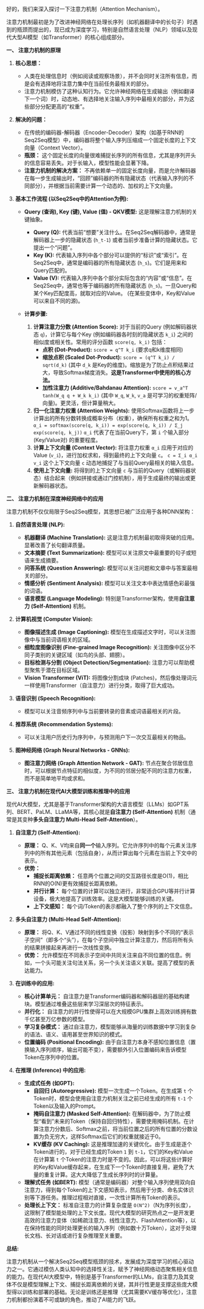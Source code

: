 好的，我们来深入探讨一下注意力机制（Attention Mechanism）。

注意力机制最初是为了改进神经网络在处理长序列（如机器翻译中的长句子）时遇到的瓶颈而提出的，现已成为深度学习，特别是自然语言处理（NLP）领域以及现代大型AI模型（如Transformer）的核心组成部分。

**一、 注意力机制的原理**

1.  **核心思想：**
    *   人类在处理信息时（例如阅读或观察场景），并不会同时关注所有信息，而是会有选择地将注意力集中在当前任务最相关的部分。
    *   注意力机制模仿了这种认知行为。它允许神经网络在生成输出（例如翻译下一个词）时，动态地、有选择地关注输入序列中最相关的部分，并为这些部分分配更高的“权重”。

2.  **解决的问题：**
    *   在传统的编码器-解码器（Encoder-Decoder）架构（如基于RNN的Seq2Seq模型）中，编码器将整个输入序列压缩成一个固定长度的上下文向量（Context Vector）。
    *   **瓶颈：** 这个固定长度的向量很难捕捉长序列的所有信息，尤其是序列开头的信息容易丢失。对于长输入，模型性能会显著下降。
    *   **注意力机制的解决方案：** 不再依赖单一的固定长度向量，而是允许解码器在每一步生成输出时，“回顾”编码器的所有隐藏状态（代表输入序列的不同部分），并根据当前需要计算一个动态的、加权的上下文向量。

3.  **基本工作流程 (以Seq2Seq中的Attention为例):**
    *   **Query (查询), Key (键), Value (值) - QKV模型:** 这是理解注意力机制的关键抽象。
        *   **Query (Q):** 代表当前“想要”关注什么。在Seq2Seq解码器中，通常是解码器上一步的隐藏状态 (`h_t-1`) 或者当前步准备计算的隐藏状态。它提出一个“问题”。
        *   **Key (K):** 代表输入序列中各个部分可以提供的“标识”或“索引”。在Seq2Seq中，通常是编码器的所有隐藏状态 (`h_s`)。它们是用来和Query匹配的。
        *   **Value (V):** 代表输入序列中各个部分实际包含的“内容”或“信息”。在Seq2Seq中，通常也等于编码器的所有隐藏状态 (`h_s`)。一旦Query和某个Key匹配度高，就取对应的Value。 (在某些变体中，Key和Value可以来自不同的源)。

    *   **计算步骤:**
        1.  **计算注意力分数 (Attention Score):** 对于当前的Query (例如解码器状态 `q`)，计算它与每个Key (例如编码器各时刻的隐藏状态 `k_i`) 之间的相似度或相关性。常用的评分函数 `score(q, k_i)` 包括：
            *   **点积 (Dot-Product):** `score = q^T k_i` (要求q和k维度相同)
            *   **缩放点积 (Scaled Dot-Product):** `score = (q^T k_i) / sqrt(d_k)` (其中 `d_k` 是Key的维度)。缩放是为了防止点积结果过大，导致Softmax梯度消失。**这是Transformer中使用的核心方法。**
            *   **加性注意力 (Additive/Bahdanau Attention):** `score = v_a^T tanh(W_q q + W_k k_i)` (其中 `W_q`, `W_k`, `v_a` 是可学习的权重矩阵/向量)。更灵活，但计算量稍大。
        2.  **归一化注意力权重 (Attention Weights):** 使用Softmax函数将上一步计算出的所有分数转换成概率分布（权重），确保所有权重之和为1。
            `α_i = softmax(score(q, k_i)) = exp(score(q, k_i)) / Σ_j exp(score(q, k_j))`
            `α_i` 代表了在当前Query下，第 `i` 个输入部分 (Key/Value对) 的重要程度。
        3.  **计算上下文向量 (Context Vector):** 将注意力权重 `α_i` 应用于对应的Value (`v_i`)，进行加权求和，得到最终的上下文向量 `c`。
            `c = Σ_i α_i v_i`
            这个上下文向量 `c` 动态地捕捉了与当前Query最相关的输入信息。
        4.  **使用上下文向量:** 将得到的上下文向量 `c` 与当前的Query（或解码器状态）结合起来（例如拼接或通过门控机制），用于生成最终的输出或更新解码器状态。

**二、 注意力机制在深度神经网络中的应用**

注意力机制不仅仅局限于Seq2Seq模型，其思想已被广泛应用于各种DNN架构：

1.  **自然语言处理 (NLP):**
    *   **机器翻译 (Machine Translation):** 这是注意力机制最初取得突破的应用。显著改善了长句翻译质量。
    *   **文本摘要 (Text Summarization):** 模型可以关注原文中最重要的句子或短语来生成摘要。
    *   **问答系统 (Question Answering):** 模型可以关注问题和文章中与答案最相关的部分。
    *   **情感分析 (Sentiment Analysis):** 模型可以关注文本中表达情感色彩最强的词语。
    *   **语言模型 (Language Modeling):** 特别是Transformer架构，使用**自注意力 (Self-Attention)** 机制。

2.  **计算机视觉 (Computer Vision):**
    *   **图像描述生成 (Image Captioning):** 模型在生成描述文字时，可以关注图像中与当前词语相关的区域。
    *   **细粒度图像识别 (Fine-grained Image Recognition):** 关注图像中区分不同子类别的关键区域（如鸟的头部、翅膀）。
    *   **目标检测与分割 (Object Detection/Segmentation):** 注意力可以帮助模型聚焦于潜在目标区域。
    *   **Vision Transformer (ViT):** 将图像分割成块 (Patches)，然后像处理词元一样使用Transformer（自注意力）进行分类，取得了巨大成功。

3.  **语音识别 (Speech Recognition):**
    *   模型可以关注音频序列中与当前要转录的音素或词语最相关的片段。

4.  **推荐系统 (Recommendation Systems):**
    *   可以关注用户历史行为序列中，与预测用户下一次交互最相关的物品。

5.  **图神经网络 (Graph Neural Networks - GNNs):**
    *   **图注意力网络 (Graph Attention Network - GAT):** 节点在聚合邻居信息时，可以根据节点特征的相似度，为不同的邻居分配不同的注意力权重，而不是简单地平均或求和。

**三、 注意力机制在现代AI大模型训练和推理中的应用**

现代AI大模型，尤其是基于Transformer架构的大语言模型（LLMs）如GPT系列、BERT、PaLM、LLaMA等，其核心就是**自注意力 (Self-Attention)** 机制（通常是其变种**多头自注意力 Multi-Head Self-Attention**）。

1.  **自注意力 (Self-Attention):**
    *   **原理：** Q、K、V均来自**同一个**输入序列。它允许序列中的每个元素关注序列中的所有其他元素（包括自身），从而计算出每个元素在当前上下文中的表示。
    *   **优势：**
        *   **捕捉长距离依赖：** 任意两个位置之间的交互路径长度是O(1)，相比RNN的O(N)更有效捕捉长距离依赖。
        *   **并行计算：** 每个位置的计算可以独立进行，非常适合GPU等并行计算设备，极大地提高了训练效率。这是大模型能够训练的关键。
        *   **上下文感知：** 每个词/Token的表示都融入了整个序列的上下文信息。

2.  **多头自注意力 (Multi-Head Self-Attention):**
    *   **原理：** 将Q、K、V通过不同的线性变换（投影）映射到多个不同的“表示子空间”（即多个“头”），在每个子空间中独立计算注意力，然后将所有头的结果拼接起来再进行一次线性变换。
    *   **优势：** 允许模型在不同表示子空间中共同关注来自不同位置的信息。例如，一个头可能关注句法关系，另一个头关注语义关联。提高了模型的表达能力。

3.  **在训练中的应用:**
    *   **核心计算单元：** 自注意力是Transformer编码器和解码器层的基础构建块。模型通过堆叠这些层来学习深层次的特征表示。
    *   **并行化：** 自注意力的并行性使得可以在大规模GPU集群上高效训练拥有数千亿甚至万亿参数的模型。
    *   **学习复杂模式：** 通过自注意力，模型能够从海量的训练数据中学习到复杂的语法、语义、语用甚至世界知识的模式。
    *   **位置编码 (Positional Encoding):** 由于自注意力本身不感知位置信息（置换输入序列顺序，输出可能不变），需要额外引入位置编码来告诉模型Token在序列中的位置。

4.  **在推理 (Inference) 中的应用:**
    *   **生成式任务 (如GPT):**
        *   **自回归 (Autoregressive):** 模型一次生成一个Token。在生成第 `t` 个Token时，模型会使用自注意力机制关注之前已经生成的所有 `t-1` 个Token以及输入的Prompt。
        *   **掩码自注意力 (Masked Self-Attention):** 在解码器中，为了防止模型“看到”未来的Token（保持自回归特性），需要使用掩码机制。在计算注意力分数后、Softmax之前，将当前位置之后的所有位置的分数设置为负无穷大，这样Softmax后它们的权重就接近于0。
        *   **KV缓存 (KV Caching):** 这是推理加速的关键优化。由于生成是逐个Token进行的，对于已经生成的Token `1` 到 `t-1`，它们的Key和Value在计算第 `t` 个Token的注意力时是不变的。因此，可以将这些计算好的Key和Value缓存起来，在生成下一个Token时直接复用，避免了大量的重复计算。这大大降低了生成长序列时的计算量。
    *   **理解式任务 (如BERT):** 模型（通常是编码器）对整个输入序列使用双向自注意力，得到每个Token的上下文感知表示，然后用于分类、命名实体识别等下游任务。推理过程相对直接，一次性计算所有Token的表示。
    *   **处理长上下文：** 标准自注意力的计算复杂度是 `O(N^2)`（N为序列长度），这限制了模型能处理的上下文长度。现代大模型的研究热点之一是开发更高效的注意力变体（如稀疏注意力、线性注意力、FlashAttention等），以在保持性能的同时处理更长的输入序列（例如数十万Token），这对于处理长文档、长对话或进行复杂推理至关重要。

**总结:**

注意力机制从一个解决Seq2Seq模型瓶颈的技术，发展成为深度学习的核心驱动力之一。它通过模仿人类认知中的选择性关注，赋予了神经网络动态聚焦相关信息的能力。在现代AI大模型中，特别是基于Transformer的LLMs，自注意力及其变体不仅是模型理解上下文、捕捉长距离依赖的关键，其并行性更是支撑这些庞大模型得以训练和部署的基础。无论是训练还是推理（尤其需要KV缓存等优化），注意力机制都扮演着不可或缺的角色，推动了AI能力的飞跃。